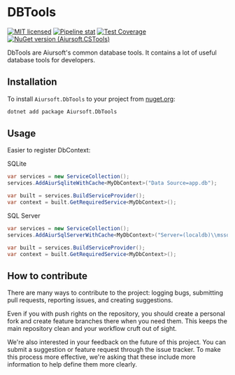# DBTools

[![MIT licensed](https://img.shields.io/badge/license-MIT-blue.svg)](https://gitlab.aiursoft.cn/aiursoft/DbTools/-/blob/master/LICENSE)
[![Pipeline stat](https://gitlab.aiursoft.cn/aiursoft/DbTools/badges/master/pipeline.svg)](https://gitlab.aiursoft.cn/aiursoft/DbTools/-/pipelines)
[![Test Coverage](https://gitlab.aiursoft.cn/aiursoft/DbTools/badges/master/coverage.svg)](https://gitlab.aiursoft.cn/aiursoft/DbTools/-/pipelines)
[![NuGet version (Aiursoft.CSTools)](https://img.shields.io/nuget/v/Aiursoft.DbTools.svg)](https://www.nuget.org/packages/Aiursoft.DbTools/)

DbTools are Aiursoft's common database tools. It contains a lot of useful database tools for developers.

## Installation

To install `Aiursoft.DbTools` to your project from [nuget.org](https://www.nuget.org/packages/Aiursoft.DbTools/):

```bash
dotnet add package Aiursoft.DbTools
```

## Usage

Easier to register DbContext:

SQLite

```csharp
var services = new ServiceCollection();
services.AddAiurSqliteWithCache<MyDbContext>("Data Source=app.db");

var built = services.BuildServiceProvider();
var context = built.GetRequiredService<MyDbContext>();
```

SQL Server

```csharp
var services = new ServiceCollection();
services.AddAiurSqlServerWithCache<MyDbContext>("Server=(localdb)\\mssqllocaldb;Database=DebugTrusted_Connection=True;MultipleActiveResultSets=true");

var built = services.BuildServiceProvider();
var context = built.GetRequiredService<MyDbContext>();
```

## How to contribute

There are many ways to contribute to the project: logging bugs, submitting pull requests, reporting issues, and creating suggestions.

Even if you with push rights on the repository, you should create a personal fork and create feature branches there when you need them. This keeps the main repository clean and your workflow cruft out of sight.

We're also interested in your feedback on the future of this project. You can submit a suggestion or feature request through the issue tracker. To make this process more effective, we're asking that these include more information to help define them more clearly.
